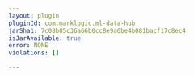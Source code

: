 ```yaml
---
layout: plugin
pluginId: com.marklogic.ml-data-hub
jarSha1: 7c08b85c36a66b0cc8e9a6be4b081bacf17c8ec4
isJarAvailable: true
error: NONE
violations: []

---
```

